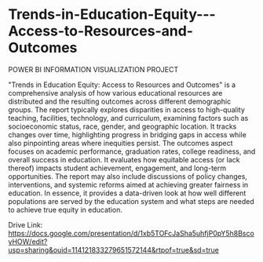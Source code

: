 # Trends-in-Education-Equity---Access-to-Resources-and-Outcomes
POWER BI INFORMATION VISUALIZATION PROJECT

"Trends in Education Equity: Access to Resources and Outcomes" is a comprehensive analysis of how various educational resources are distributed and the resulting outcomes across different demographic groups. The report typically explores disparities in access to high-quality teaching, facilities, technology, and curriculum, examining factors such as socioeconomic status, race, gender, and geographic location. It tracks changes over time, highlighting progress in bridging gaps in access while also pinpointing areas where inequities persist.
The outcomes aspect focuses on academic performance, graduation rates, college readiness, and overall success in education. It evaluates how equitable access (or lack thereof) impacts student achievement, engagement, and long-term opportunities. The report may also include discussions of policy changes, interventions, and systemic reforms aimed at achieving greater fairness in education.
In essence, it provides a data-driven look at how well different populations are served by the education system and what steps are needed to achieve true equity in education.

Drive Link: https://docs.google.com/presentation/d/1xb5TOFcJaSha5uhfjP0pY5h8BscoyHOW/edit?usp=sharing&ouid=114121833279651572144&rtpof=true&sd=true
